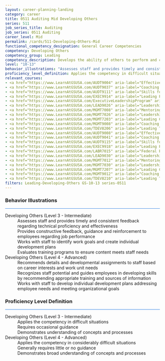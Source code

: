 ```yaml
---
layout: career-planning-landing
category: career
title: 0511 Auditing Mid Developing Others
series: 511
job_series_title: Auditing
job_series: 0511 Auditing
career_level: Mid
permalink: /cards/511-Developing-Others-Mid
functional_competency_designation: General Career Competencies
competency: Developing Others
competency_group: Leading
competency_description: Develops the ability of others to perform and contribute to the organization by providing ongoing feedback and by providing opportunities to learn through formal and informal methods.
level: "10-13"
behavior_illustrations: "Assesses staff and provides timely and consistent feedback regarding technical proficiency and effectiveness ? Provides constructive feedback, guidance and reinforcement to employees regarding job performance ? Works with staff to identify work goals and create individual development plans ? Evaluates training programs to ensure content meets staff needs ? Recommends details and developmental assignments to staff based on career interests and work unit needs ? Recognizes staff potential and guides employees in developing skills by recommending appropriate training and sources of information ? Works with staff to develop individual development plans addressing employee needs and meeting organizational goals"
proficiency_level_definition: Applies the competency in difficult situations ? Requires occasional guidance ? Demonstrates understanding of concepts and processes ? Applies the competency in considerably difficult situations ? Generally requires little or no guidance ? Demonstrates broad understanding of concepts and processes
relevant_courses: 
- <a href="https://www.LearnAtGSUSA.com/AUDT9004" aria-label="Effective Audit Supervision (AUDT9002), GSU - https://www.LearnAtGSUSA.com/AUDT9004">Effective Audit Supervision (AUDT9002), GSU</a>
- <a href="https://www.LearnAtGSUSA.com/AUDT9037" aria-label="Coaching Audit Staff for High Perfromance (AUDT9035), GSU - https://www.LearnAtGSUSA.com/AUDT9037">Coaching Audit Staff for High Perfromance (AUDT9035), GSU</a>
- <a href="https://www.LearnAtGSUSA.com/AUDT9111" aria-label="Skills for Leading and Managing Audit Projects (AUDT9109), GSU - https://www.LearnAtGSUSA.com/AUDT9111">Skills for Leading and Managing Audit Projects (AUDT9109), GSU</a>
- <a href="https://www.LearnAtGSUSA.com/EXEC9914" aria-label="Leading People (EXEC9912), GSU - https://www.LearnAtGSUSA.com/EXEC9914">Leading People (EXEC9912), GSU</a>
- <a href="https://www.LearnAtGSUSA.com/ExecutiveLeadershipProgram" aria-label="Executive Leadership Program, GSU - https://www.LearnAtGSUSA.com/ExecutiveLeadershipProgram">Executive Leadership Program, GSU</a>
- <a href="https://www.LearnAtGSUSA.com/LEAD9026" aria-label="Leadership, Motivation and Accountability for High Performance Organizations (LEAD9020), GSU - https://www.LearnAtGSUSA.com/LEAD9026">Leadership, Motivation and Accountability for High Performance Organizations (LEAD9020), GSU</a>
- <a href="https://www.LearnAtGSUSA.com/MGMT7008" aria-label="Mentoring Skills (MGMT7006), GSU - https://www.LearnAtGSUSA.com/MGMT7008">Mentoring Skills (MGMT7006), GSU</a>
- <a href="https://www.LearnAtGSUSA.com/MGMT7026" aria-label="Leadership Essentials (MGMT7020), GSU - https://www.LearnAtGSUSA.com/MGMT7026">Leadership Essentials (MGMT7020), GSU</a>
- <a href="https://www.LearnAtGSUSA.com/MGMT7203" aria-label="Leading Change (MGMT7201), GSU - https://www.LearnAtGSUSA.com/MGMT7203">Leading Change (MGMT7201), GSU</a>
- <a href="https://www.LearnAtGSUSA.com/MGMT9008" aria-label="Coaching Skills for Today's Leaders (MGMT9002), GSU - https://www.LearnAtGSUSA.com/MGMT9008">Coaching Skills for Today's Leaders (MGMT9002), GSU</a>
- <a href="https://www.LearnAtGSUSA.com/TDEV8206" aria-label="Leading Teams and Groups (TDEV8200), GSU - https://www.LearnAtGSUSA.com/TDEV8206">Leading Teams and Groups (TDEV8200), GSU</a>
- <a href="https://www.LearnAtGSUSA.com/AUDT9008" aria-label="Effective Audit Supervision (AUDT9002), GSU - https://www.LearnAtGSUSA.com/AUDT9008">Effective Audit Supervision (AUDT9002), GSU</a>
- <a href="https://www.LearnAtGSUSA.com/AUDT9041" aria-label="Coaching Audit Staff for High Perfromance (AUDT9035), GSU - https://www.LearnAtGSUSA.com/AUDT9041">Coaching Audit Staff for High Perfromance (AUDT9035), GSU</a>
- <a href="https://www.LearnAtGSUSA.com/AUDT9115" aria-label="Skills for Leading and Managing Audit Projects (AUDT9109), GSU - https://www.LearnAtGSUSA.com/AUDT9115">Skills for Leading and Managing Audit Projects (AUDT9109), GSU</a>
- <a href="https://www.LearnAtGSUSA.com/EXEC9918" aria-label="Leading People (EXEC9912), GSU - https://www.LearnAtGSUSA.com/EXEC9918">Leading People (EXEC9912), GSU</a>
- <a href="https://www.LearnAtGSUSA.com/LABR7015" aria-label="Federal Performance Management (LABR7013), GSU - https://www.LearnAtGSUSA.com/LABR7015">Federal Performance Management (LABR7013), GSU</a>
- <a href="https://www.LearnAtGSUSA.com/LEAD9030" aria-label="Leadership, Motivation and Accountability for High Performance Organizations (LEAD9020), GSU - https://www.LearnAtGSUSA.com/LEAD9030">Leadership, Motivation and Accountability for High Performance Organizations (LEAD9020), GSU</a>
- <a href="https://www.LearnAtGSUSA.com/MGMT7012" aria-label="Mentoring Skills (MGMT7006), GSU - https://www.LearnAtGSUSA.com/MGMT7012">Mentoring Skills (MGMT7006), GSU</a>
- <a href="https://www.LearnAtGSUSA.com/MGMT7030" aria-label="Leadership Essentials (MGMT7020), GSU - https://www.LearnAtGSUSA.com/MGMT7030">Leadership Essentials (MGMT7020), GSU</a>
- <a href="https://www.LearnAtGSUSA.com/MGMT7207" aria-label="Leading Change (MGMT7201), GSU - https://www.LearnAtGSUSA.com/MGMT7207">Leading Change (MGMT7201), GSU</a>
- <a href="https://www.LearnAtGSUSA.com/MGMT9012" aria-label="Coaching Skills for Today's Leaders (MGMT9002), GSU - https://www.LearnAtGSUSA.com/MGMT9012">Coaching Skills for Today's Leaders (MGMT9002), GSU</a>
- <a href="https://www.LearnAtGSUSA.com/TDEV8210" aria-label="Leading Teams and Groups (TDEV8200), GSU - https://www.LearnAtGSUSA.com/TDEV8210">Leading Teams and Groups (TDEV8200), GSU</a>
filters: Leading-Developing-Others GS-10-13 series-0511
---
```


<div class="desktop:grid-col-6 margin-y-3">
  <div class="border-top-2 bg-white padding-3 shadow-5 height-full members-hover border-1px button-border border-top-blue radius-lg card-text-color">
    <h3>Behavior Illustrations</h3>
    <hr style="background-color: #1b74e0 !important;"/>
    <dl class="text-base card-content-color"><dt>Developing Others (Level 3 - Intermediate)</dt><dd>Assesses staff and provides timely and consistent feedback regarding technical proficiency and effectiveness </dd><dd> Provides constructive feedback, guidance and reinforcement to employees regarding job performance </dd><dd> Works with staff to identify work goals and create individual development plans </dd><dd> Evaluates training programs to ensure content meets staff needs</dd><dt>Developing Others (Level 4 - Advanced)</dt><dd>Recommends details and developmental assignments to staff based on career interests and work unit needs </dd><dd> Recognizes staff potential and guides employees in developing skills by recommending appropriate training and sources of information </dd><dd> Works with staff to develop individual development plans addressing employee needs and meeting organizational goals</dd></dl>
  </div>
</div>
<div class="desktop:grid-col-6 margin-y-3">
  <div class="border-top-2 bg-white padding-3 shadow-5 height-full members-hover border-1px button-border border-top-blue radius-lg card-text-color">
    <h3>Proficiency Level Definition</h3>
     <hr style="background-color: #1b74e0 !important;"/>
    <dl class="text-base card-content-color"><dt>Developing Others (Level 3 - Intermediate)</dt><dd>Applies the competency in difficult situations </dd><dd> Requires occasional guidance </dd><dd> Demonstrates understanding of concepts and processes</dd><dt>Developing Others (Level 4 - Advanced)</dt><dd>Applies the competency in considerably difficult situations </dd><dd> Generally requires little or no guidance </dd><dd> Demonstrates broad understanding of concepts and processes</dd></dl>
  </div>
</div>